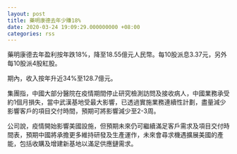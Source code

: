 ```yaml
---
layout: post
title: 藥明康德去年少賺18%
date: 2020-03-24 19:09:29.000000000 +08:00
categories: rss
---
```


藥明康德去年盈利按年跌18%，降至18.55億元人民幣。每10股派息3.37元，另外每10股派4股紅股。

期內，收入按年升近34%至128.7億元。

集團指，中國大部分醫院在疫情期間停止研究檢測訪問及接收病人，中國業務承受約1個月損失，當中武漢基地受最大影響，已透過實施業務連續性計劃，盡量減少影響客戶的項目交付時間，預期可將影響減少至2-3周。

公司說，疫情開始影響美國設施，但預期未來仍可繼續滿足客戶需求及項目交付時間表，預期中國將承擔更多維持研發及生產運作，未來會尋求機遇擴展美國的產能，包括收購及增建新基地以滿足供應鏈需求。
